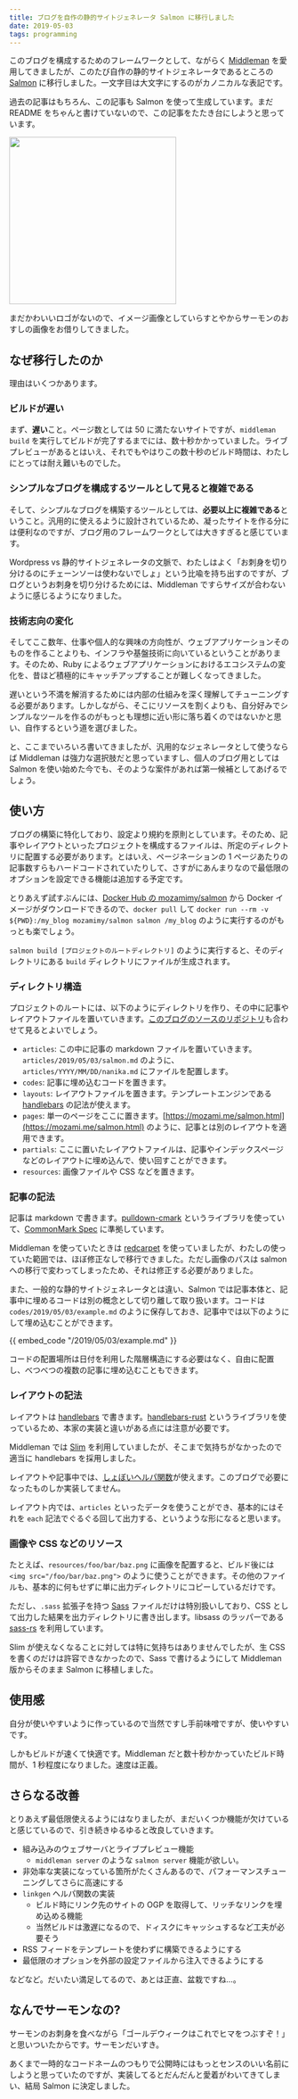 ```yaml
---
title: ブログを自作の静的サイトジェネレータ Salmon に移行しました
date: 2019-05-03
tags: programming
---
```


このブログを構成するためのフレームワークとして、ながらく [Middleman](https://middlemanapp.com/) を愛用してきましたが、このたび自作の静的サイトジェネレータであるところの [Salmon](https://github.com/mozamimy/salmon) に移行しました。一文字目は大文字にするのがカノニカルな表記です。

過去の記事はもちろん、この記事も Salmon を使って生成しています。まだ README をちゃんと書けていないので、この記事をたたき台にしようと思っています。

<img src="/images/2019/05/03/sushi_salmon.png" style="width: 300px;">

まだかわいいロゴがないので、イメージ画像としていらすとやからサーモンのおすしの画像をお借りしてきました。

## なぜ移行したのか

理由はいくつかあります。

### ビルドが遅い

まず、**遅い**こと。ページ数としては 50 に満たないサイトですが、`middleman build` を実行してビルドが完了するまでには、数十秒かかっていました。ライブプレビューがあるとはいえ、それでもやはりこの数十秒のビルド時間は、わたしにとっては耐え難いものでした。

### シンプルなブログを構成するツールとして見ると複雑である

そして、シンプルなブログを構築するツールとしては、**必要以上に複雑である**ということ。汎用的に使えるように設計されているため、凝ったサイトを作る分には便利なのですが、ブログ用のフレームワークとしては大きすぎると感じています。

Wordpress vs 静的サイトジェネレータの文脈で、わたしはよく「お刺身を切り分けるのにチェーンソーは使わないでしょ」という比喩を持ち出すのですが、ブログというお刺身を切り分けるためには、Middleman ですらサイズが合わないように感じるようになりました。

### 技術志向の変化

そしてここ数年、仕事や個人的な興味の方向性が、ウェブアプリケーションそのものを作ることよりも、インフラや基盤技術に向いているということがあります。そのため、Ruby によるウェブアプリケーションにおけるエコシステムの変化を、昔ほど積極的にキャッチアップすることが難しくなってきました。

遅いという不満を解消するためには内部の仕組みを深く理解してチューニングする必要があります。しかしながら、そこにリソースを割くよりも、自分好みでシンプルなツールを作るのがもっとも理想に近い形に落ち着くのではないかと思い、自作するという道を選びました。

と、ここまでいろいろ書いてきましたが、汎用的なジェネレータとして使うならば Middleman は強力な選択肢だと思っていますし、個人のブログ用としては Salmon を使い始めた今でも、そのような案件があれば第一候補としてあげるでしょう。

## 使い方

ブログの構築に特化しており、設定より規約を原則としています。そのため、記事やレイアウトといったプロジェクトを構成するファイルは、所定のディレクトリに配置する必要があります。とはいえ、ページネーションの 1 ページあたりの記事数すらもハードコードされていたりして、さすがにあんまりなので最低限のオプションを設定できる機能は追加する予定です。

とりあえず試すぶんには、[Docker Hub の mozamimy/salmon](https://hub.docker.com/r/mozamimy/salmon) から Docker イメージがダウンロードできるので、`docker pull` して `docker run --rm -v ${PWD}:/my_blog mozamimy/salmon salmon /my_blog` のように実行するのがもっとも楽でしょう。

`salmon build [プロジェクトのルートディレクトリ]` のように実行すると、そのディレクトリにある `build` ディレクトリにファイルが生成されます。

### ディレクトリ構造

プロジェクトのルートには、以下のようにディレクトリを作り、その中に記事やレイアウトファイルを置いていきます。[このブログのソースのリポジトリ](https://github.com/mozamimy/mozami.me)も合わせて見るとよいでしょう。

- `articles`: この中に記事の markdown ファイルを置いていきます。`articles/2019/05/03/salmon.md` のように、`articles/YYYY/MM/DD/nanika.md` にファイルを配置します。
- `codes`: 記事に埋め込むコードを置きます。
- `layouts`: レイアウトファイルを置きます。テンプレートエンジンである [handlebars](https://handlebarsjs.com/) の記法が使えます。
- `pages`: 単一のページをここに置きます。[https://mozami.me/salmon.html](https://mozami.me/salmon.html) のように、記事とは別のレイアウトを適用できます。
- `partials`: ここに置いたレイアウトファイルは、記事やインデックスページなどのレイアウトに埋め込んで、使い回すことができます。
- `resources`: 画像ファイルや CSS などを置きます。

### 記事の記法

記事は markdown で書きます。[pulldown-cmark](https://github.com/raphlinus/pulldown-cmark) というライブラリを使っていて、[CommonMark Spec](https://spec.commonmark.org/) に準拠しています。

Middleman を使っていたときは [redcarpet](https://github.com/vmg/redcarpet/) を使っていましたが、わたしの使っていた範囲では、ほぼ修正なしで移行できました。ただし画像のパスは salmon への移行で変わってしまったため、それは修正する必要がありました。

また、一般的な静的サイトジェネレータとは違い、Salmon では記事本体と、記事中に埋めるコードは別の概念として切り離して取り扱います。コードは `codes/2019/05/03/example.md` のように保存しておき、記事中では以下のようにして埋め込むことができます。

<p>
{{ embed_code "/2019/05/03/example.md" }}
</p>

コードの配置場所は日付を利用した階層構造にする必要はなく、自由に配置し、べつべつの複数の記事に埋め込むこともできます。

### レイアウトの記法

レイアウトは [handlebars](https://handlebarsjs.com/) で書きます。[handlebars-rust](https://github.com/sunng87/handlebars-rust) というライブラリを使っているため、本家の実装と違いがある点には注意が必要です。

Middleman では [Slim](http://slim-lang.com/) を利用していましたが、そこまで気持ちがなかったので適当に handlebars を採用しました。

レイアウトや記事中では、[しょぼいヘルパ関数](https://github.com/mozamimy/salmon/blob/master/src/view_helper.rs)が使えます。このブログで必要になったものしか実装してません。

レイアウト内では、`articles` といったデータを使うことができ、基本的にはそれを `each` 記法でぐるぐる回して出力する、というような形になると思います。

### 画像や CSS などのリソース

たとえば、`resources/foo/bar/baz.png` に画像を配置すると、ビルド後には `<img src="/foo/bar/baz.png">` のように使うことができます。その他のファイルも、基本的に何もせずに単に出力ディレクトリにコピーしているだけです。 

ただし、`.sass` 拡張子を持つ [Sass](http://slim-lang.com/) ファイルだけは特別扱いしており、CSS として出力した結果を出力ディレクトリに書き出します。libsass のラッパーである [sass-rs](https://github.com/compass-rs/sass-rs) を利用しています。

Slim が使えなくなることに対しては特に気持ちはありませんでしたが、生 CSS を書くのだけは許容できなかったので、Sass で書けるようにして Middleman 版からそのまま Salmon に移植しました。

## 使用感

自分が使いやすいように作っているので当然ですし手前味噌ですが、使いやすいです。

しかもビルドが速くて快適です。Middleman だと数十秒かかっていたビルド時間が、1 秒程度になりました。速度は正義。

## さらなる改善

とりあえず最低限使えるようにはなりましたが、まだいくつか機能が欠けていると感じているので、引き続きゆるゆると改良していきます。

- 組み込みのウェブサーバとライブプレビュー機能
    - `middleman server` のような `salmon server` 機能が欲しい。
- 非効率な実装になっている箇所がたくさんあるので、パフォーマンスチューニングしてさらに高速にする
- `linkgen` ヘルパ関数の実装
    - ビルド時にリンク先のサイトの OGP を取得して、リッチなリンクを埋め込める機能
    - 当然ビルドは激遅になるので、ドィスクにキャッシュするなど工夫が必要そう
- RSS フィードをテンプレートを使わずに構築できるようにする
- 最低限のオプションを外部の設定ファイルから注入できるようにする

などなど。だいたい満足してるので、あとは正直、盆栽ですね...。

## なんでサーモンなの?

サーモンのお刺身を食べながら「ゴールデウィークはこれでヒマをつぶすぞ！」と思いついたからです。サーモンだいすき。

あくまで一時的なコードネームのつもりで公開時にはもっとセンスのいい名前にしようと思っていたのですが、実装してるとだんだんと愛着がわいてきてしまい、結局 Salmon に決定しました。
